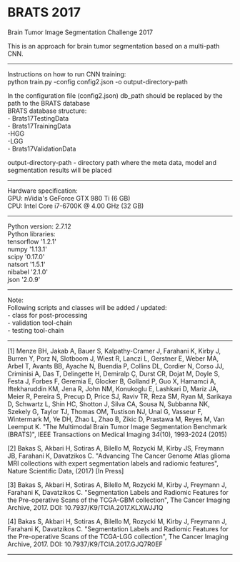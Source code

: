 # BRATS 2017

Brain Tumor Image Segmentation Challenge 2017

This is an approach for brain tumor segmentation based on a multi-path CNN.
_______________________________________________________________________________________________________________________

Instructions on how to run CNN training:  
	python train.py -config config2.json -o output-directory-path

In the configuration file (config2.json) db_path should be replaced by the path to the BRATS database  
BRATS database structure:  
	- Brats17TestingData  
	- Brats17TrainingData  
		-HGG  
		-LGG  
	- Brats17ValidationData

output-directory-path - directory path where the meta data, model and segmentation results will be placed
_______________________________________________________________________________________________________________________
Hardware specification:  
GPU: nVidia's GeForce GTX 980 Ti (6 GB)  
CPU: Intel Core i7-6700K @ 4.00 GHz (32 GB)
_______________________________________________________________________________________________________________________
Python version: 2.7.12  
Python libraries:  
tensorflow '1.2.1'  
numpy '1.13.1'  
scipy '0.17.0'  
natsort '1.5.1'  
nibabel '2.1.0'  
json '2.0.9'
_______________________________________________________________________________________________________________________
Note:  
Following scripts and classes will be added / updated:  
	- class for post-processing  
	- validation tool-chain  
	- testing tool-chain
_______________________________________________________________________________________________________________________
[1] Menze BH, Jakab A, Bauer S, Kalpathy-Cramer J, Farahani K, Kirby J, Burren Y, Porz N, Slotboom J, Wiest R, Lanczi L, Gerstner E, Weber MA, Arbel T, Avants BB, Ayache N, Buendia P, Collins DL, Cordier N, Corso JJ, Criminisi A, Das T, Delingette H, Demiralp Ç, Durst CR, Dojat M, Doyle S, Festa J, Forbes F, Geremia E, Glocker B, Golland P, Guo X, Hamamci A, Iftekharuddin KM, Jena R, John NM, Konukoglu E, Lashkari D, Mariz JA, Meier R, Pereira S, Precup D, Price SJ, Raviv TR, Reza SM, Ryan M, Sarikaya D, Schwartz L, Shin HC, Shotton J, Silva CA, Sousa N, Subbanna NK, Szekely G, Taylor TJ, Thomas OM, Tustison NJ, Unal G, Vasseur F, Wintermark M, Ye DH, Zhao L, Zhao B, Zikic D, Prastawa M, Reyes M, Van Leemput K. "The Multimodal Brain Tumor Image Segmentation Benchmark (BRATS)", IEEE Transactions on Medical Imaging 34(10), 1993-2024 (2015)

[2] Bakas S, Akbari H, Sotiras A, Bilello M, Rozycki M, Kirby JS, Freymann JB, Farahani K, Davatzikos C. "Advancing The Cancer Genome Atlas glioma MRI collections with expert segmentation labels and radiomic features", Nature Scientific Data, (2017) [In Press]

[3] Bakas S, Akbari H, Sotiras A, Bilello M, Rozycki M, Kirby J, Freymann J, Farahani K, Davatzikos C. "Segmentation Labels and Radiomic Features for the Pre-operative Scans of the TCGA-GBM collection", The Cancer Imaging Archive, 2017. DOI: 10.7937/K9/TCIA.2017.KLXWJJ1Q

[4] Bakas S, Akbari H, Sotiras A, Bilello M, Rozycki M, Kirby J, Freymann J, Farahani K, Davatzikos C. "Segmentation Labels and Radiomic Features for the Pre-operative Scans of the TCGA-LGG collection", The Cancer Imaging Archive, 2017. DOI: 10.7937/K9/TCIA.2017.GJQ7R0EF
_______________________________________________________________________________________________________________________

